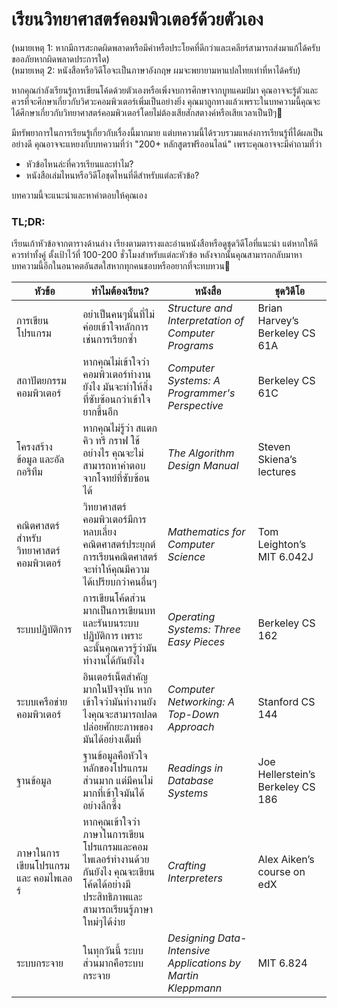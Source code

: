 # เรียนวิทยาศาสตร์คอมพิวเตอร์ด้วยตัวเอง

(หมายเหตุ 1: หากมีการสะกดผิดพลาดหรือมีคำหรือประโยคที่ดีกว่าและเคลียร์สามารถส่งมาแก้ได้ครับ ขออภัยหากผิดพลาดประการใด)\
(หมายเหตุ 2: หนังสือหรือวิดีโอจะเป็นภาษาอังกฤษ ผมจะพยายามหาแปลไทยเท่าที่หาได้ครับ)


หากคุณกำลังเรียนรู้การเขียนโค้ดด้วยตัวเองหรือเพิ่งจบการศึกษาจากบูทแคมป์มา คุณอาจจะรู้ตัวและควรที่จะศึกษาเกี่ยวกับวิศวะคอมพิวเตอร์เพิ่มเป็นอย่างยิ่ง คุณมาถูกทางแล้วเพราะในบทความนี้คุณจะได้ศึกษาเกี่ยวกับวิทยาศาสตร์คอมพิวเตอร์โดยไม่ต้องเสียสักสตางค์หรือเสียเวลาเป็นปีๆ💸

มีทรัพยาการในการเรียนรู้เกี่ยวกับเรื่องนี้มากมาย แต่บทความนี้ได้รวบรวมแหล่งการเรียนรู้ที่ได้ผลเป็นอย่างดี คุณอาจจะแหยงกับบทความที่ว่า "200+ หลักสูตรฟรีออนไลน์" เพราะคุณอาจจะมีคำถามที่ว่า

* หัวข้อไหนล่ะที่ควรเรียนและทำไม?
* หนังสือเล่มไหนหรือวิดีโอชุดไหนที่ดีสำหรับแต่ละหัวข้อ?

บทความนี้จะแนะนำและหาคำตอบให้คุณเอง

### TL;DR:

เรียนเก้าหัวข้อจากตารางด้านล่าง เรียงตามตารางและอ่านหนังสือหรือดูชุดวิดีโอที่แนะนำ แต่หากให้ดีควรทำทั้งคู่ ตั้งเป้าไว้ที่ 100-200 ชั่วโมงสำหรับแต่ละหัวข้อ หลังจากนั้นคุณสามารถกลับมาหาบทความนี้อีกในอนาคตอันสดใสหากทุกคนชอบหรืออยากที่จะทบทวน🚀

|หัวข้อ|ทำไมต้องเรียน?|หนังสือ|ชุดวิดีโอ|
| ------------- | ------------- | ------------- | ------------- |
|การเขียนโปรแกรม|อย่าเป็นคนๆนั้นที่ไม่ค่อยเข้าใจหลักการเช่นการเรียกซ้ำ|*Structure and Interpretation of Computer Programs*|Brian Harvey’s Berkeley CS 61A|
|สถาปัตยกรรมคอมพิวเตอร์|หากคุณไม่เข้าใจว่าคอมพิวเตอร์ทำงานยังไง มันจะทำให้สิ่งที่ซับซ้อนกว่าเข้าใจยากขึ้นอีก|*Computer Systems: A Programmer's Perspective*|Berkeley CS 61C|
|โครงสร้างข้อมูล และอัลกอริทึม|หากคุณไม่รู้ว่า สแตก คิว ทรี กราฟ ใช้อย่างไร คุณจะไม่สามารถหาคำตอบจากโจทย์ที่ซับซ้อนได้|*The Algorithm Design Manual*|Steven Skiena’s lectures|
|คณิตศาสตร์สำหรับวิทยาศาสตร์คอมพิวเตอร์|วิทยาศาสตร์คอมพิวเตอร์มีการหลบเลี่ยงคณิตศาสตร์ประยุกต์ การเรียนคณิตศาสตร์จะทำให้คุณมีความได้เปรียบกว่าคนอื่นๆ|*Mathematics for Computer Science*|Tom Leighton’s MIT 6.042J|
|ระบบปฏิบัติการ|การเขียนโค้ดส่วนมากเป็นการเขียนบทและรันบนระบบปฏิบัติการ เพราะฉะนั้นคุณควรรู้ว่ามันทำงานได้กันยังไง|*Operating Systems: Three Easy Pieces*|Berkeley CS 162|
|ระบบเครือข่ายคอมพิวเตอร์|อินเตอร์เน็ตสำคัญมากในปัจจุบัน หากเข้าใจว่ามันทำงานยังไงคุณจะสามารถปลดปล่อยศักยะภาพของมันได้อย่างเต็มที่|*Computer Networking: A Top-Down Approach*|Stanford CS 144|
|ฐานข้อมูล|ฐานข้อมูลคือหัวใจหลักของโปรแกรมส่วนมาก แต่มีคนไม่มากที่เข้าใจมันได้อย่างลึกซึ้ง|*Readings in Database Systems*|Joe Hellerstein’s Berkeley CS 186|
|ภาษาในการเขียนโปรแกรม และ คอมไพเลอร์|หากคุณเข้าใจว่าภาษาในการเขียนโปรแกรมและคอมไพเลอร์ทำงานด้วยกันยังไง คุณจะเขียนโค้ดได้อย่างมีประสิทธิภาพและสามารถเรียนรู้ภาษาใหม่ๆได้ง่าย|*Crafting Interpreters*|Alex Aiken’s course on edX|
|ระบบกระจาย|ในทุกวันนี้ ระบบส่วนมากคือระบบกระจาย|*Designing Data-Intensive Applications by Martin Kleppmann*|MIT 6.824|
      
